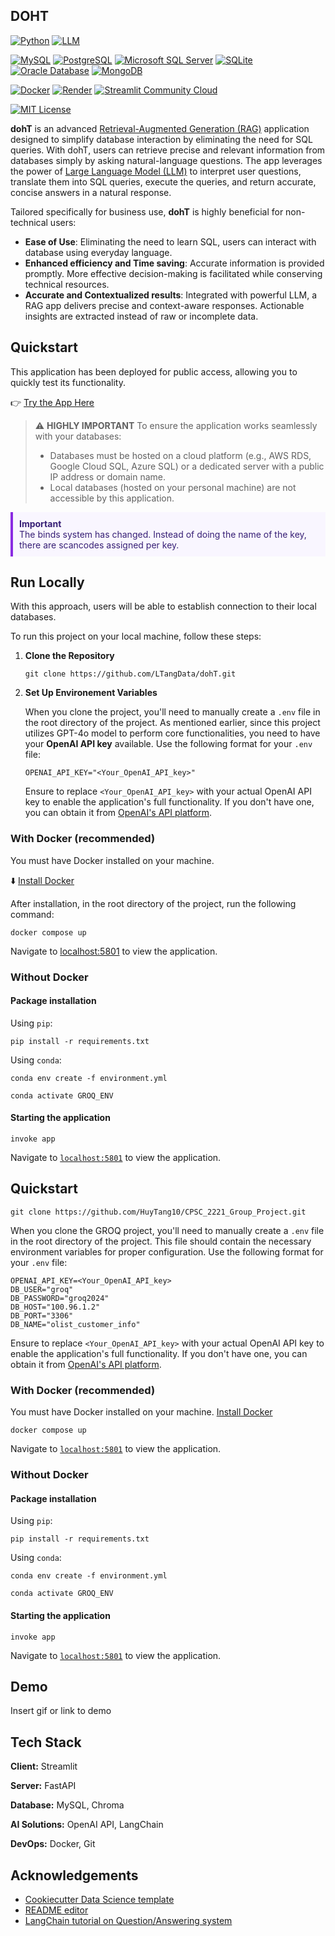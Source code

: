 
## DOHT

[//]: # (Core dependencies)
[![Python](https://img.shields.io/badge/python-3.12.8-ffde57?style=flat&logo=python&logoColor=4584b6&logoSize=auto)](https://www.python.org/downloads/release/python-3128/)
[![LLM](https://img.shields.io/badge/LLM-GPT--4o-412991?style=flat)](https://platform.openai.com/docs/models)

[//]: # (DBMS available)
[![MySQL](https://img.shields.io/badge/MySQL-available-darkgreen?style=flat&logo=mysql&logoColor=F29111&logoSize=auto)](https://www.mysql.com/)
[![PostgreSQL](https://img.shields.io/badge/PostgreSQL-developing-blue?style=flat&logo=postgresql&logoColor=008bb9&logoSize=auto)](https://www.postgresql.org/)
[![Microsoft SQL Server](https://img.shields.io/badge/SQL%20Server-developing-blue?style=flat)](https://www.microsoft.com/en-ca/sql-server/sql-server-downloads)
[![SQLite](https://img.shields.io/badge/SQLite-developing-blue?style=flat&logo=sqlite&logoColor=5db1e4&logoSize=auto)](https://www.sqlite.org/)
[![Oracle Database](https://img.shields.io/badge/Oracle%20Database-unavailable-red?style=flat)]()
[![MongoDB](https://img.shields.io/badge/MongoDB-developing-blue?style=flat&logo=mongodb&logoColor=3FA037&logoSize=auto)](https://www.mongodb.com/)

[//]: # (Deployment)
[![Docker](https://img.shields.io/badge/Docker-deployed-darkgreen?style=flat&logo=docker&logoColor=0db7ed&logoSize=auto)](https://www.docker.com/)
[![Render](https://img.shields.io/badge/Render-deployed-darkgreen?style=flat&logo=render&logoColor=white&logoSize=auto)](https://render.com/)
[![Streamlit Community Cloud](https://img.shields.io/badge/Streamlit%20Community%20Cloud-deployed-darkgreen?style=flat&logo=streamlit&logoColor=FF4B4B&logoSize=auto)](https://streamlit.io/cloud)

[//]: # (Licenses)
[![MIT License](https://img.shields.io/badge/License-MIT-green.svg?style=flat)](https://github.com/LTangData/GROQ/blob/main/LICENSE.md)

**dohT** is an advanced [Retrieval-Augmented Generation (RAG)](https://www.databricks.com/glossary/retrieval-augmented-generation-rag) application designed to simplify database interaction by eliminating the need for SQL queries. With dohT, users can retrieve precise and relevant information from databases simply by asking natural-language questions. The app leverages the power of [Large Language Model (LLM)](https://aws.amazon.com/what-is/large-language-model/) to interpret user questions, translate them into SQL queries, execute the queries, and return accurate, concise answers in a natural response.

Tailored specifically for business use, **dohT** is highly beneficial for non-technical users:

- **Ease of Use**: Eliminating the need to learn SQL, users can interact with database using everyday language.
- **Enhanced efficiency and Time saving**: Accurate information is provided promptly. More effective decision-making is facilitated while conserving technical resources.
- **Accurate and Contextualized results**: Integrated with powerful LLM, a RAG app delivers precise and context-aware responses. Actionable insights are extracted instead of raw or incomplete data.

## Quickstart

This application has been deployed for public access, allowing you to quickly test its functionality.

👉 [Try the App Here](https://ltang-doht.streamlit.app/)

> ⚠️ **HIGHLY IMPORTANT**
> To ensure the application works seamlessly with your databases:
> - Databases must be hosted on a cloud platform (e.g., AWS RDS, Google Cloud SQL, Azure SQL) or a dedicated server with a public IP address or domain name.
> - Local databases (hosted on your personal machine) are not accessible by this application.

<div style="border-left: 4px solid #8A2BE2; padding: 10px; background-color: #f9f6ff; color: #371f75;">
  <strong>Important</strong><br>
  The binds system has changed. Instead of doing the name of the key, there are scancodes assigned per key.
</div>

## Run Locally

With this approach, users will be able to establish connection to their local databases.

To run this project on your local machine, follow these steps:

1. **Clone the Repository**

    ```
    git clone https://github.com/LTangData/dohT.git
    ```
2. **Set Up Environement Variables**

    When you clone the project, you'll need to manually create a `.env` file in the root directory of the project. As mentioned earlier, since this project utilizes GPT-4o model to perform core functionalities, you need to have your **OpenAI API key** available. Use the following format for your `.env` file:

    ```.env
    OPENAI_API_KEY="<Your_OpenAI_API_key>"
    ```

    Ensure to replace `<Your_OpenAI_API_key>` with your actual OpenAI API key to enable the application's full functionality. If you don't have one, you can obtain it from [OpenAI's API platform](https://platform.openai.com/api-keys).

### With Docker (recommended)

You must have Docker installed on your machine.

⬇️ [Install Docker](https://docs.docker.com/get-docker/)

After installation, in the root directory of the project, run the following command:

```
docker compose up
```

Navigate to [localhost:5801](http://localhost:8501/) to view the application.

### Without Docker

#### Package installation

Using `pip`:

```
pip install -r requirements.txt
```

Using `conda`:

```
conda env create -f environment.yml
```

```
conda activate GROQ_ENV
```

#### Starting the application

```
invoke app
```

Navigate to [`localhost:5801`](http://localhost:8501/) to view the application.
## Quickstart

```
git clone https://github.com/HuyTang10/CPSC_2221_Group_Project.git
```

When you clone the GROQ project, you'll need to manually create a `.env` file in the root directory of the project. This file should contain the necessary environment variables for proper configuration. Use the following format for your `.env` file:

```
OPENAI_API_KEY=<Your_OpenAI_API_key>
DB_USER="groq"
DB_PASSWORD="groq2024"
DB_HOST="100.96.1.2"
DB_PORT="3306"
DB_NAME="olist_customer_info"
```

Ensure to replace `<Your_OpenAI_API_key>` with your actual OpenAI API key to enable the application's full functionality. If you don't have one, you can obtain it from [OpenAI's API platform](https://platform.openai.com/api-keys).

### With Docker (recommended)

You must have Docker installed on your machine. [Install Docker](https://docs.docker.com/get-docker/)

```
docker compose up
```

Navigate to [`localhost:5801`](http://localhost:8501/) to view the application.

### Without Docker

#### Package installation

Using `pip`:

```
pip install -r requirements.txt
```

Using `conda`:

```
conda env create -f environment.yml
```

```
conda activate GROQ_ENV
```

#### Starting the application

```
invoke app
```

Navigate to [`localhost:5801`](http://localhost:8501/) to view the application.

## Demo

Insert gif or link to demo


## Tech Stack

**Client:** Streamlit

**Server:** FastAPI

**Database:** MySQL, Chroma

**AI Solutions:** OpenAI API, LangChain

**DevOps:** Docker, Git

## Acknowledgements

 - [Cookiecutter Data Science template](https://cookiecutter-data-science.drivendata.org/)
 - [README editor](https://readme.so/)
 - [LangChain tutorial on Question/Answering system](https://python.langchain.com/docs/tutorials/sql_qa/)

